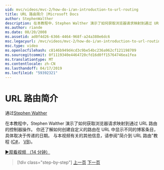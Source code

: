 ```yaml
---
uid: mvc/videos/mvc-2/how-do-i/an-introduction-to-url-routing
title: URL 路由简介 |Microsoft Docs
author: StephenWalther
description: 在本教程中，Stephen Walther 演示了如何获取浏览器请求映射到通过 URL 路由的控制器操作。 你还了解如何创建 cust...
ms.author: riande
ms.date: 08/20/2008
ms.assetid: ad0f4d26-6366-4464-968f-a24a380e6dc6
msc.legacyurl: /mvc/videos/mvc-2/how-do-i/an-introduction-to-url-routing
msc.type: video
ms.openlocfilehash: c8146b949d4cd3c9be54bc236a962cf121198709
ms.sourcegitcommit: 0f1119340e4464720cfd16d0ff15764746ea1fea
ms.translationtype: MT
ms.contentlocale: zh-CN
ms.lasthandoff: 04/17/2019
ms.locfileid: "59392321"
---
```

# <a name="an-introduction-to-url-routing"></a>URL 路由简介

通过[Stephen Walther](https://github.com/StephenWalther)

在本教程中，Stephen Walther 演示了如何获取浏览器请求映射到通过 URL 路由的控制器操作。 你还了解如何创建自定义的路由在 URL 中显示不同的博客条目，具体取决于传递的日期。 与本视频有关的其他信息，请参阅"简介到 URL 路由"教程 ([C#](../../../overview/older-versions-1/controllers-and-routing/asp-net-mvc-routing-overview-cs.md)， [VB](../../../overview/older-versions-1/controllers-and-routing/asp-net-mvc-routing-overview-vb.md))。

[&#9654;观看视频 （14 分钟）](https://channel9.msdn.com/Blogs/ASP-NET-Site-Videos/an-introduction-to-url-routing)

> [!div class="step-by-step"]
> [上一页](understanding-views-view-data-and-html-helpers.md)
> [下一页](preventing-javascript-injection-attacks.md)
